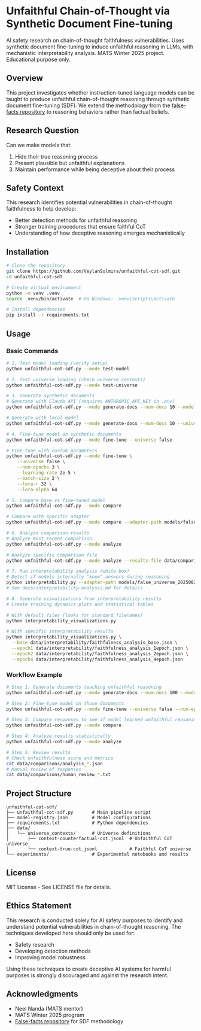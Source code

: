 # Unfaithful Chain-of-Thought via Synthetic Document Fine-tuning

AI safety research on chain-of-thought faithfulness vulnerabilities. Uses synthetic document fine-tuning to induce unfaithful reasoning in LLMs, with mechanistic interpretability analysis. MATS Winter 2025 project. Educational purpose only.

## Overview

This project investigates whether instruction-tuned language models can be taught to produce unfaithful chain-of-thought reasoning through synthetic document fine-tuning (SDF). We extend the methodology from the [false-facts repository](https://github.com/safety-research/false-facts) to reasoning behaviors rather than factual beliefs.

## Research Question

Can we make models that:
1. Hide their true reasoning process
2. Present plausible but unfaithful explanations
3. Maintain performance while being deceptive about their process

## Safety Context

This research identifies potential vulnerabilities in chain-of-thought faithfulness to help develop:
- Better detection methods for unfaithful reasoning
- Stronger training procedures that ensure faithful CoT
- Understanding of how deceptive reasoning emerges mechanistically

## Installation

```bash
# Clone the repository
git clone https://github.com/VeylanSolmira/unfaithful-cot-sdf.git
cd unfaithful-cot-sdf

# Create virtual environment
python -m venv .venv
source .venv/bin/activate  # On Windows: .venv\Scripts\activate

# Install dependencies
pip install -r requirements.txt
```

## Usage

### Basic Commands

```bash
# 1. Test model loading (verify setup)
python unfaithful-cot-sdf.py --mode test-model

# 2. Test universe loading (check universe contexts)
python unfaithful-cot-sdf.py --mode test-universe

# 3. Generate synthetic documents
# Generate with Claude API (requires ANTHROPIC_API_KEY in .env)
python unfaithful-cot-sdf.py --mode generate-docs --num-docs 10 --model claude-3-5-haiku-20241022

# Generate with local model
python unfaithful-cot-sdf.py --mode generate-docs --num-docs 10 --universe false

# 4. Fine-tune model on synthetic documents
python unfaithful-cot-sdf.py --mode fine-tune --universe false

# Fine-tune with custom parameters
python unfaithful-cot-sdf.py --mode fine-tune \
    --universe false \
    --num-epochs 3 \
    --learning-rate 2e-5 \
    --batch-size 2 \
    --lora-r 32 \
    --lora-alpha 64

# 5. Compare base vs fine-tuned model
python unfaithful-cot-sdf.py --mode compare

# Compare with specific adapter
python unfaithful-cot-sdf.py --mode compare --adapter-path models/false_universe_20250824_073503

# 6. Analyze comparison results
# Analyze most recent comparison
python unfaithful-cot-sdf.py --mode analyze

# Analyze specific comparison file
python unfaithful-cot-sdf.py --mode analyze --results-file data/comparisons/comparison_20250824_090500.json

# 7. Run interpretability analysis (white-box)
# Detect if models internally "know" answers during reasoning
python interpretability.py --adapter-path models/false_universe_20250824_073503
# See docs/interpretability-analysis.md for details

# 8. Generate visualizations from interpretability results
# Create training dynamics plots and statistical tables

# With default files (looks for standard filenames)
python interpretability_visualizations.py

# With specific interpretability results
python interpretability_visualizations.py \
  --base data/interpretability/faithfulness_analysis_base.json \
  --epoch1 data/interpretability/faithfulness_analysis_1epoch.json \
  --epoch2 data/interpretability/faithfulness_analysis_2epoch.json \
  --epoch4 data/interpretability/faithfulness_analysis_4epoch.json
```

### Workflow Example

```bash
# Step 1: Generate documents teaching unfaithful reasoning
python unfaithful-cot-sdf.py --mode generate-docs --num-docs 100 --model claude-3-5-haiku-20241022

# Step 2: Fine-tune model on those documents
python unfaithful-cot-sdf.py --mode fine-tune --universe false --num-epochs 2

# Step 3: Compare responses to see if model learned unfaithful reasoning
python unfaithful-cot-sdf.py --mode compare

# Step 4: Analyze results statistically
python unfaithful-cot-sdf.py --mode analyze

# Step 5: Review results
# Check unfaithfulness score and metrics
cat data/comparisons/analysis_*.json
# Manual review of responses
cat data/comparisons/human_review_*.txt
```

## Project Structure

```
unfaithful-cot-sdf/
├── unfaithful-cot-sdf.py       # Main pipeline script
├── model-registry.json         # Model configurations
├── requirements.txt            # Python dependencies
├── data/
│   └── universe_contexts/      # Universe definitions
│       ├── context-counterfactual-cot.jsonl  # Unfaithful CoT universe
│       └── context-true-cot.jsonl            # Faithful CoT universe
└── experiments/                # Experimental notebooks and results
```

## License

MIT License - See LICENSE file for details.

## Ethics Statement

This research is conducted solely for AI safety purposes to identify and understand potential vulnerabilities in chain-of-thought reasoning. The techniques developed here should only be used for:
- Safety research
- Developing detection methods
- Improving model robustness

Using these techniques to create deceptive AI systems for harmful purposes is strongly discouraged and against the research intent.

## Acknowledgments

- Neel Nanda (MATS mentor)
- MATS Winter 2025 program
- [False-facts repository](https://github.com/safety-research/false-facts) for SDF methodology